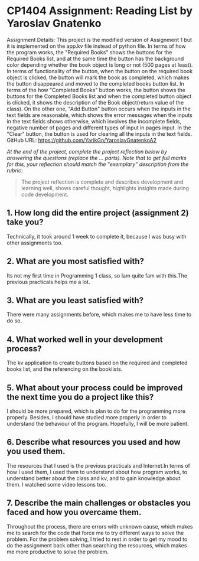 # CP1404 Assignment: Reading List by Yaroslav Gnatenko
Assignment Details:
This project is the modified version of Assignment 1 but it is implemented on the app.kv file instead of python file.
In terms of how the program works, the "Required Books" shows the buttons for the Required Books list,
and at the same time the button has the background color depending whether the book object is long or not
(500 pages at least). In terms of functionality of the button, when the button on the required book object is clicked,
the button will mark the book as completed, which makes the button disappeared and moved to the completed books button
list. In terms of the how "Completed Books" button works, the button shows the buttons for the Completed Books list and
when the completed button object is clicked, it shows the description of the Book object(return value of the class).
On the other one, "Add Button" button occurs when the inputs in the text fields are reasonable, which shows the error
messages when the inputs in the text fields shows otherwise, which involves the incomplete fields, negative number of
pages and different types of input in pages input. In the "Clear" button, the button is used for clearing all
the inputs in the text fields.
GitHub URL: https://github.com/YarikGn/YaroslavGnatenkoA2

_At the end of the project, complete the project reflection below by answering the questions (replace the ... parts)._
_Note that to get full marks for this, your reflection should match the "exemplary" description from the rubric:_

> The project reflection is complete and describes development and learning well, shows careful thought, highlights insights made during code development.

## 1. How long did the entire project (assignment 2) take you?
Technically, it took around 1 week to complete it, because I was busy with other assignments too.

## 2. What are you most satisfied with?
Its not my first time in Programming 1 class, so Iam quite fam with this.The previous practicals helps me a lot.

## 3. What are you least satisfied with?
There were many assignments before, which makes me to have less time to do so.

## 4. What worked well in your development process?
The kv application to create buttons based on the required and completed books list, and the referencing on the booklists.

## 5. What about your process could be improved the next time you do a project like this?
I should be more prepared, which is plan to do for the programming more properly. Besides, I should have studied more properly in order to understand the behaviour of the program. Hopefully, I will be more patient.

## 6. Describe what resources you used and how you used them.
The resources that I used is the previous practicals and Internet.In terms of how I used them, I used them to understand about how program works, to understand better about the class and kv, and to gain knowledge about them. I watched some video lessons too.

## 7. Describe the main challenges or obstacles you faced and how you overcame them.
Throughout the process, there are errors with unknown cause, which makes me to search for the code that force me to try different ways to solve the problem. For the problem solving, I tried to rest in order to get my mood to do the assignment back other than searching the resources, which makes me more productive to solve the problem.

